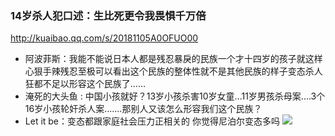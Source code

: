 ### 14岁杀人犯口述：生比死更令我畏惧千万倍
http://kuaibao.qq.com/s/20181105A0OFUO00
- 阿波菲斯：我能不能说日本人都是残忍暴戾的民族一个才十四岁的孩子就这样心狠手辣残忍至极可以看出这个民族的整体性就不是其他民族的样子变态杀人狂都不足以形容这个民族了……
- 淹死的大头鱼 : 中国小孩就好？13岁小孩杀害10岁女童...11岁男孩杀母案....3个16岁小孩轮奸杀人案.......那别人又该怎么形容我们这个民族？
- Let it be：变态都跟家庭社会压力正相关的 你觉得尼泊尔变态多吗
![](http://inews.gtimg.com/newsapp_match/0/6168694312/0)